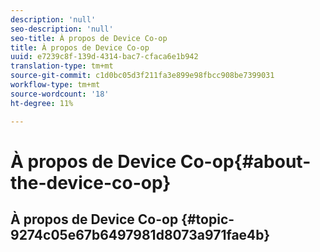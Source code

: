 ```yaml
---
description: 'null'
seo-description: 'null'
seo-title: À propos de Device Co-op
title: À propos de Device Co-op
uuid: e7239c8f-139d-4314-bac7-cfaca6e1b942
translation-type: tm+mt
source-git-commit: c1d0bc05d3f211fa3e899e98fbcc908be7399031
workflow-type: tm+mt
source-wordcount: '18'
ht-degree: 11%

---
```



# À propos de Device Co-op{#about-the-device-co-op}

## À propos de Device Co-op {#topic-9274c05e67b6497981d8073a971fae4b}


